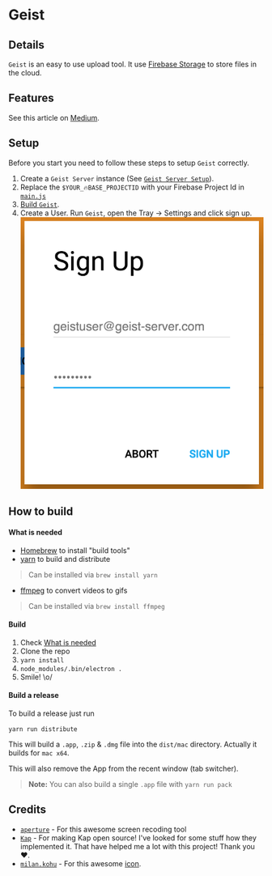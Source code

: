 # Geist

## Details
`Geist` is an easy to use upload tool.
It use [Firebase Storage](https://firebase.google.com/docs/storage/) to store files in the cloud.

## Features
See this article on [Medium](https://medium.com/@StefMa/geist-uploading-made-easy-6d8769469fa4).

## Setup
Before you start you need to follow these steps to setup `Geist` correctly.

1. Create a `Geist Server` instance (See [`Geist Server Setup`](https://github.com/stefma/Geist-Server)).
2. Replace the `$YOUR_🔥BASE_PROJECTID` with your Firebase Project Id in [`main.js`](main.js)
3. [Build `Geist`](#how-to-build).
4. Create a User. Run `Geist`, open the Tray -> Settings and click sign up.
![create a user](art/sign_up.png)

## How to build

#### What is needed
* [Homebrew](http://brew.sh/) to install "build tools"
* [yarn](https://yarnpkg.com) to build and distribute
> Can be installed via `brew install yarn`
* [ffmpeg](https://ffmpeg.org/) to convert videos to gifs
> Can be installed via `brew install ffmpeg`

#### Build
1. Check [What is needed](#what-is-needed)
2. Clone the repo
3. `yarn install`
4. `node_modules/.bin/electron .`
5. Smile! \o/

#### Build a release
To build a release just run
```
yarn run distribute
```
This will build a `.app`, `.zip` & `.dmg` file into the `dist/mac` directory.
Actually it builds for `mac x64`.

This will also remove the App from the recent window (tab switcher).

> **Note:** You can also build a single `.app` file with `yarn run pack`

## Credits
* [`aperture`](https://github.com/wulkano/aperture) - For this awesome screen recoding tool
* [`Kap`](https://github.com/wulkano/kap) - For making Kap open source! I've looked for some stuff how they implemented it. That have helped me a lot with this project! Thank you ❤️.
* [`milan.kohu`](https://www.iconfinder.com/milan.kohut) - For this awesome [icon](https://www.iconfinder.com/icons/367620/adobe_cloud_creative_cloud_creative-cloud_icon).
